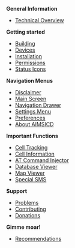 **General Information**
* [Technical Overview](https://github.com/SecUpwN/Android-IMSI-Catcher-Detector/wiki/Technical-Overview)

**Getting started**
* [Building](https://github.com/SecUpwN/Android-IMSI-Catcher-Detector/wiki/Building)
* [Devices](https://github.com/SecUpwN/Android-IMSI-Catcher-Detector/wiki/Devices)
* [Installation](https://github.com/SecUpwN/Android-IMSI-Catcher-Detector/wiki/Installation)
* [Permissions](https://github.com/SecUpwN/Android-IMSI-Catcher-Detector/wiki/Permissions)
* [Status Icons](https://github.com/SecUpwN/Android-IMSI-Catcher-Detector/wiki/Status-Icons)

**Navigation Menus**
* [Disclaimer](https://github.com/SecUpwN/Android-IMSI-Catcher-Detector/wiki/Disclaimer)
* [Main Screen](https://github.com/SecUpwN/Android-IMSI-Catcher-Detector/wiki/Main-Screen)
* [Navigation Drawer](https://github.com/SecUpwN/Android-IMSI-Catcher-Detector/wiki/Navigation-Drawer)
* [Settings Menu](https://github.com/SecUpwN/Android-IMSI-Catcher-Detector/wiki/Settings-Menu)
* [Preferences](https://github.com/SecUpwN/Android-IMSI-Catcher-Detector/wiki/Preferences)
* [About AIMSICD](https://github.com/SecUpwN/Android-IMSI-Catcher-Detector/wiki/About-AIMSICD)

**Important Functions**
* [Cell Tracking](https://github.com/SecUpwN/Android-IMSI-Catcher-Detector/wiki/Cell-Tracking)
* [Cell Information](https://github.com/SecUpwN/Android-IMSI-Catcher-Detector/wiki/Cell-Information)
* [AT Command Injector](https://github.com/SecUpwN/Android-IMSI-Catcher-Detector/wiki/AT-Command-Injector)
* [Database Viewer](https://github.com/SecUpwN/Android-IMSI-Catcher-Detector/wiki/Database-Viewer)
* [Map Viewer](https://github.com/SecUpwN/Android-IMSI-Catcher-Detector/wiki/Map-Viewer)
* [Special SMS](https://github.com/SecUpwN/Android-IMSI-Catcher-Detector/wiki/Special-SMS)

**Support**
* [Problems](https://github.com/SecUpwN/Android-IMSI-Catcher-Detector/wiki/Submitting-Issues)
* [Contributing](https://github.com/SecUpwN/Android-IMSI-Catcher-Detector/blob/master/CONTRIBUTING.md)
* [Donations](https://github.com/SecUpwN/Android-IMSI-Catcher-Detector/wiki/Anonymous-Donations)

**Gimme moar!**
* [Recommendations](https://github.com/SecUpwN/Android-IMSI-Catcher-Detector/wiki/Recommendations)